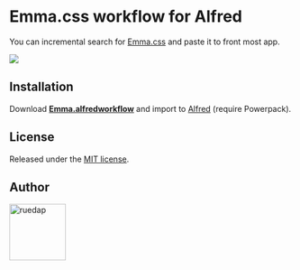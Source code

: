 # Emma.css workflow for Alfred

You can incremental search for [Emma.css](https://github.com/ruedap/emma.css) and paste it to front most app.

![](http://ruedap.github.io/alfred-emma-css-workflow/assets/cap.png)

## Installation

Download **[Emma.alfredworkflow](https://github.com/ruedap/alfred-emma-css-workflow/releases)** and import to [Alfred](http://www.alfredapp.com/) (require Powerpack).

## License

Released under the [MIT license](https://github.com/ruedap/alfred-emma-css-workflow/blob/master/LICENSE.md).

## Author

<a href="https://github.com/ruedap"><img src="https://avatars.githubusercontent.com/u/289671?v=3&s=300" alt="ruedap" title="ruedap" width="100" height="100"></a>

